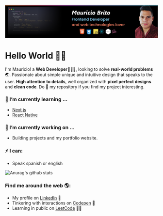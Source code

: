 <!--
**mauriciobrito7/mauriciobrito7** is a ✨ _special_ ✨ repository because its `README.md` (this file) appears on your GitHub profile.

Here are some ideas to get you started:

- 🔭 I’m currently working on ...
- 🌱 I’m currently learning ...
- 👯 I’m looking to collaborate on ...
- 🤔 I’m looking for help with ...
- 💬 Ask me about ...
- 📫 How to reach me: ...
- 😄 Pronouns: ...
- ⚡ Fun fact: ...
-->

![](./img/banner.jpg)

# Hello World 👋🏽

I'm Mauricio! a **Web Developer**👨🏽‍💻, looking to solve **real-world problems**:earth_asia:. Passionate about simple unique and intuitive design that speaks to the user. **High attention to details**, well organized with **pixel perfect designs** and **clean code**. Do :star2: my repository if you find my project interesting.

### 🌱 I’m currently learning ...

- <a  href="https://nextjs.org/">Next.js</a>
- <a  href="https://reactnative.dev/">React Native</a>

### 🔭 I’m currently working on ...

- Building projects and my portfolio website.

### ⚡ I can:

- Speak spanish or english

![Anurag's github stats](https://github-readme-stats.vercel.app/api?username=mauriciobrito7&show_icons=true&theme=radical)

### Find me around the web 🌎:

- My profile on <a  href="https://www.linkedin.com/in/mauricio-brito-62b0a6140/">LinkedIn</a> 💼
- Tinkering with interactions on <a href="https://codepen.io/MauricioBrito7"> Codepen</a> 🏓
- Learning in public on <a href="https://leetcode.com/mauriciobrito7/">LeetCode</a> ✍🏽
